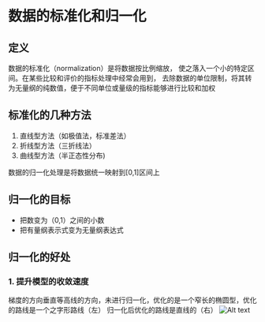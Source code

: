 # 数据的标准化和归一化
## 定义
数据的标准化（normalization）是将数据按比例缩放， 使之落入一个小的特定区间。在某些比较和评价的指标处理中经常会用到，
去除数据的单位限制，将其转为无量纲的纯数值，便于不同单位或量级的指标能够进行比较和加权
## 标准化的几种方法
1. 直线型方法（如极值法，标准差法）
2. 折线型方法（三折线法）
3. 曲线型方法（半正态性分布) 

 数据的归一化处理是将数据统一映射到[0,1]区间上
 ## 归一化的目标
 - 把数变为（0,1）之间的小数
 - 把有量纲表示式变为无量纲表达式
 ## 归一化的好处
 ### 1. 提升模型的收敛速度
 梯度的方向垂直等高线的方向，未进行归一化，优化的是一个窄长的椭圆型，优化的路线是一个之字形路线（左）
 归一化后优化的路线是直线的（右）
 ![Alt text](https://images2015.cnblogs.com/blog/743682/201511/743682-20151108152327539-2039269197.png)
